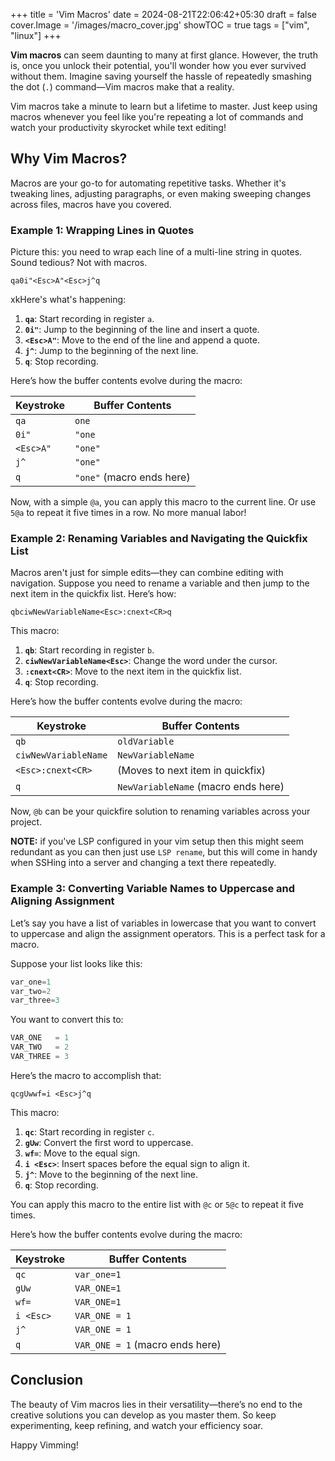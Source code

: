 +++
title = 'Vim Macros'
date = 2024-08-21T22:06:42+05:30
draft = false
cover.Image = '/images/macro_cover.jpg'
showTOC = true
tags = ["vim", "linux"]
+++

**Vim macros** can seem daunting to many at first glance. However, the truth is, once you unlock their potential, you'll wonder how you ever survived without them. Imagine saving yourself the hassle of repeatedly smashing the dot (`.`) command—Vim macros make that a reality.

Vim macros take a minute to learn but a lifetime to master. Just keep using macros whenever you feel like you're repeating a lot of commands and watch your productivity skyrocket while text editing!

## Why Vim Macros?

Macros are your go-to for automating repetitive tasks. Whether it's tweaking lines, adjusting paragraphs, or even making sweeping changes across files, macros have you covered.

### Example 1: Wrapping Lines in Quotes

Picture this: you need to wrap each line of a multi-line string in quotes. Sound tedious? Not with macros.

```
qa0i"<Esc>A"<Esc>j^q
```

xkHere's what's happening:

1. **`qa`**: Start recording in register `a`.
2. **`0i"`**: Jump to the beginning of the line and insert a quote.
3. **`<Esc>A"`**: Move to the end of the line and append a quote.
4. **`j^`**: Jump to the beginning of the next line.
5. **`q`**: Stop recording.

Here’s how the buffer contents evolve during the macro:

| Keystroke | Buffer Contents           |
| --------- | ------------------------- |
| `qa`      | `one`                     |
| `0i"`     | `"one`                    |
| `<Esc>A"` | `"one"`                   |
| `j^`      | `"one"`                   |
| `q`       | `"one"` (macro ends here) |

Now, with a simple `@a`, you can apply this macro to the current line. Or use `5@a` to repeat it five times in a row. No more manual labor!

### Example 2: Renaming Variables and Navigating the Quickfix List

Macros aren't just for simple edits—they can combine editing with navigation. Suppose you need to rename a variable and then jump to the next item in the quickfix list. Here’s how:

```
qbciwNewVariableName<Esc>:cnext<CR>q
```

This macro:

1. **`qb`**: Start recording in register `b`.
2. **`ciwNewVariableName<Esc>`**: Change the word under the cursor.
3. **`:cnext<CR>`**: Move to the next item in the quickfix list.
4. **`q`**: Stop recording.

Here’s how the buffer contents evolve during the macro:

| Keystroke            | Buffer Contents                     |
| -------------------- | ----------------------------------- |
| `qb`                 | `oldVariable`                       |
| `ciwNewVariableName` | `NewVariableName`                   |
| `<Esc>:cnext<CR>`    | (Moves to next item in quickfix)    |
| `q`                  | `NewVariableName` (macro ends here) |

Now, `@b` can be your quickfire solution to renaming variables across your project.

**NOTE:** if you've LSP configured in your vim setup then this might seem redundant as you can then just use `LSP rename`, but this will come in handy when SSHing into a server and changing a text there repeatedly.

### Example 3: Converting Variable Names to Uppercase and Aligning Assignment

Let’s say you have a list of variables in lowercase that you want to convert to uppercase and align the assignment operators. This is a perfect task for a macro.

Suppose your list looks like this:

```cpp
var_one=1
var_two=2
var_three=3
```

You want to convert this to:

```cpp
VAR_ONE   = 1
VAR_TWO   = 2
VAR_THREE = 3
```

Here’s the macro to accomplish that:

```
qcgUwwf=i <Esc>j^q
```

This macro:

1. **`qc`**: Start recording in register `c`.
2. **`gUw`**: Convert the first word to uppercase.
3. **`wf=`**: Move to the equal sign.
4. **`i <Esc>`**: Insert spaces before the equal sign to align it.
5. **`j^`**: Move to the beginning of the next line.
6. **`q`**: Stop recording.

You can apply this macro to the entire list with `@c` or `5@c` to repeat it five times.

Here’s how the buffer contents evolve during the macro:

| Keystroke | Buffer Contents                 |
| --------- | ------------------------------- |
| `qc`      | `var_one=1`                     |
| `gUw`     | `VAR_ONE=1`                     |
| `wf=`     | `VAR_ONE=1`                     |
| `i <Esc>` | `VAR_ONE = 1`                   |
| `j^`      | `VAR_ONE = 1`                   |
| `q`       | `VAR_ONE = 1` (macro ends here) |

## Conclusion

The beauty of Vim macros lies in their versatility—there’s no end to the creative solutions you can develop as you master them. So keep experimenting, keep refining, and watch your efficiency soar.

Happy Vimming!
